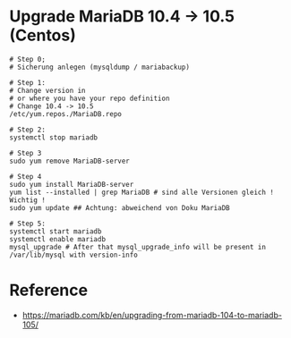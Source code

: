 # Upgrade MariaDB 10.4 -> 10.5 (Centos) 

```
# Step 0;
# Sicherung anlegen (mysqldump / mariabackup) 

# Step 1:
# Change version in 
# or where you have your repo definition
# Change 10.4 -> 10.5 
/etc/yum.repos./MariaDB.repo 

# Step 2:
systemctl stop mariadb 

# Step 3
sudo yum remove MariaDB-server

# Step 4
sudo yum install MariaDB-server 
yum list --installed | grep MariaDB # sind alle Versionen gleich ! Wichtig ! 
sudo yum update ## Achtung: abweichend von Doku MariaDB 

# Step 5:
systemctl start mariadb 
systemctl enable mariadb
mysql_upgrade # After that mysql_upgrade_info will be present in /var/lib/mysql with version-info 
```

# Reference 

  * https://mariadb.com/kb/en/upgrading-from-mariadb-104-to-mariadb-105/
